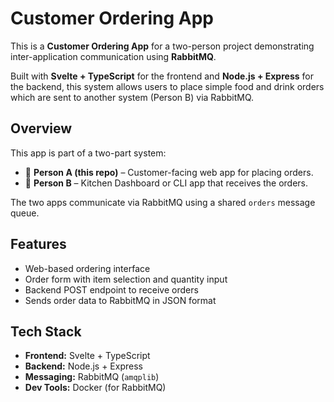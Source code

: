 # Customer Ordering App

This is a **Customer Ordering App** for a two-person project demonstrating inter-application communication using **RabbitMQ**.

Built with **Svelte + TypeScript** for the frontend and **Node.js + Express** for the backend, this system allows users to place simple food and drink orders which are sent to another system (Person B) via RabbitMQ.



## Overview

This app is part of a two-part system:

- 👤 **Person A (this repo)** – Customer-facing web app for placing orders.
- 👤 **Person B** – Kitchen Dashboard or CLI app that receives the orders.

The two apps communicate via RabbitMQ using a shared `orders` message queue.



## Features

- Web-based ordering interface
- Order form with item selection and quantity input
- Backend POST endpoint to receive orders
- Sends order data to RabbitMQ in JSON format



## Tech Stack

- **Frontend:** Svelte + TypeScript
- **Backend:** Node.js + Express
- **Messaging:** RabbitMQ (`amqplib`)
- **Dev Tools:** Docker (for RabbitMQ)

